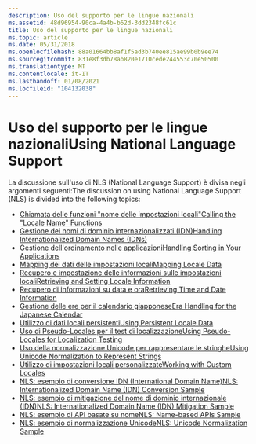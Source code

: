 ```yaml
---
description: Uso del supporto per le lingue nazionali
ms.assetid: 48d96954-90ca-4a4b-b62d-3dd2348fc61c
title: Uso del supporto per le lingue nazionali
ms.topic: article
ms.date: 05/31/2018
ms.openlocfilehash: 88a01664bb8af1f5ad3b740ee815ae99b0b9ee74
ms.sourcegitcommit: 831e8f3db78ab820e1710cede244553c70e50500
ms.translationtype: MT
ms.contentlocale: it-IT
ms.lasthandoff: 01/08/2021
ms.locfileid: "104132038"
---
```

# <a name="using-national-language-support"></a><span data-ttu-id="8d8fe-103">Uso del supporto per le lingue nazionali</span><span class="sxs-lookup"><span data-stu-id="8d8fe-103">Using National Language Support</span></span>

<span data-ttu-id="8d8fe-104">La discussione sull'uso di NLS (National Language Support) è divisa negli argomenti seguenti:</span><span class="sxs-lookup"><span data-stu-id="8d8fe-104">The discussion on using National Language Support (NLS) is divided into the following topics:</span></span>

-   [<span data-ttu-id="8d8fe-105">Chiamata delle funzioni "nome delle impostazioni locali"</span><span class="sxs-lookup"><span data-stu-id="8d8fe-105">Calling the "Locale Name" Functions</span></span>](calling-the--locale-name--functions.md)
-   [<span data-ttu-id="8d8fe-106">Gestione dei nomi di dominio internazionalizzati (IDN)</span><span class="sxs-lookup"><span data-stu-id="8d8fe-106">Handling Internationalized Domain Names (IDNs)</span></span>](handling-internationalized-domain-names--idns.md)
-   [<span data-ttu-id="8d8fe-107">Gestione dell'ordinamento nelle applicazioni</span><span class="sxs-lookup"><span data-stu-id="8d8fe-107">Handling Sorting in Your Applications</span></span>](handling-sorting-in-your-applications.md)
-   [<span data-ttu-id="8d8fe-108">Mapping dei dati delle impostazioni locali</span><span class="sxs-lookup"><span data-stu-id="8d8fe-108">Mapping Locale Data</span></span>](mapping-locale-data.md)
-   [<span data-ttu-id="8d8fe-109">Recupero e impostazione delle informazioni sulle impostazioni locali</span><span class="sxs-lookup"><span data-stu-id="8d8fe-109">Retrieving and Setting Locale Information</span></span>](retrieving-and-setting-locale-information.md)
-   [<span data-ttu-id="8d8fe-110">Recupero di informazioni su data e ora</span><span class="sxs-lookup"><span data-stu-id="8d8fe-110">Retrieving Time and Date Information</span></span>](retrieving-time-and-date-information.md)
-   [<span data-ttu-id="8d8fe-111">Gestione delle ere per il calendario giapponese</span><span class="sxs-lookup"><span data-stu-id="8d8fe-111">Era Handling for the Japanese Calendar</span></span>](era-handling-for-the-japanese-calendar.md)
-   [<span data-ttu-id="8d8fe-112">Utilizzo di dati locali persistenti</span><span class="sxs-lookup"><span data-stu-id="8d8fe-112">Using Persistent Locale Data</span></span>](using-persistent-locale-data.md)
-   [<span data-ttu-id="8d8fe-113">Uso di Pseudo-Locales per il test di localizzazione</span><span class="sxs-lookup"><span data-stu-id="8d8fe-113">Using Pseudo-Locales for Localization Testing</span></span>](using-pseudo-locales-for-localization-testing.md)
-   [<span data-ttu-id="8d8fe-114">Uso della normalizzazione Unicode per rappresentare le stringhe</span><span class="sxs-lookup"><span data-stu-id="8d8fe-114">Using Unicode Normalization to Represent Strings</span></span>](using-unicode-normalization-to-represent-strings.md)
-   [<span data-ttu-id="8d8fe-115">Utilizzo di impostazioni locali personalizzate</span><span class="sxs-lookup"><span data-stu-id="8d8fe-115">Working with Custom Locales</span></span>](working-with-custom-locales.md)
-   [<span data-ttu-id="8d8fe-116">NLS: esempio di conversione IDN (International Domain Name)</span><span class="sxs-lookup"><span data-stu-id="8d8fe-116">NLS: Internationalized Domain Name (IDN) Conversion Sample</span></span>](nls--internationalized-domain-name--idn--conversion-sample.md)
-   [<span data-ttu-id="8d8fe-117">NLS: esempio di mitigazione del nome di dominio internazionale (IDN)</span><span class="sxs-lookup"><span data-stu-id="8d8fe-117">NLS: Internationalized Domain Name (IDN) Mitigation Sample</span></span>](nls--internationalized-domain-name--idn--mitigation-sample.md)
-   [<span data-ttu-id="8d8fe-118">NLS: esempio di API basate su nome</span><span class="sxs-lookup"><span data-stu-id="8d8fe-118">NLS: Name-based APIs Sample</span></span>](nls--name-based-apis-sample.md)
-   [<span data-ttu-id="8d8fe-119">NLS: esempio di normalizzazione Unicode</span><span class="sxs-lookup"><span data-stu-id="8d8fe-119">NLS: Unicode Normalization Sample</span></span>](nls--unicode-normalization-sample.md)

 

 



